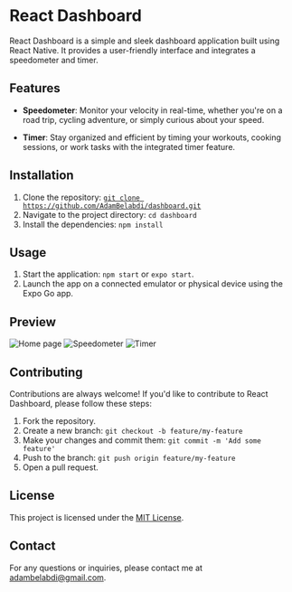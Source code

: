 # React Dashboard

React Dashboard is a simple and sleek dashboard application built using React Native. It provides a user-friendly interface and integrates a speedometer and timer.

## Features

- **Speedometer**: Monitor your velocity in real-time, whether you're on a road trip, cycling adventure, or simply curious about your speed.

- **Timer**: Stay organized and efficient by timing your workouts, cooking sessions, or work tasks with the integrated timer feature.

## Installation

1. Clone the repository: [`git clone https://github.com/AdamBelabdi/dashboard.git`](https://github.com/AdamBelabdi/dashboard.git)
2. Navigate to the project directory: `cd dashboard`
3. Install the dependencies: `npm install`

## Usage

1. Start the application: `npm start` or `expo start`.
2. Launch the app on a connected emulator or physical device using the Expo Go app.

## Preview

![Home page](https://i.postimg.cc/Kjjc6s6r/1.png "Home Page")
![Speedometer](https://i.postimg.cc/9XgQdC9x/2.png "Speedometer")
![Timer](https://i.postimg.cc/gj7cmHd9/3.png "Timer")

## Contributing

Contributions are always welcome! If you'd like to contribute to React Dashboard, please follow these steps:

1. Fork the repository.
2. Create a new branch: `git checkout -b feature/my-feature`
3. Make your changes and commit them: `git commit -m 'Add some feature'`
4. Push to the branch: `git push origin feature/my-feature`
5. Open a pull request.

## License

This project is licensed under the [MIT License](LICENSE).

## Contact

For any questions or inquiries, please contact me at [adambelabdi@gmail.com](mailto:adambelabdi@gmail.com).
